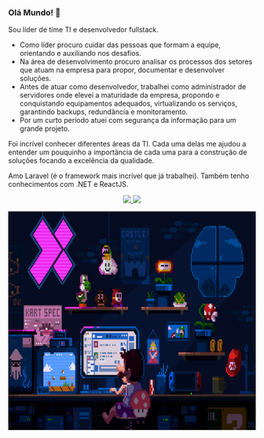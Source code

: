 ### Olá Mundo! 👋
Sou líder de time TI e desenvolvedor fullstack.

- Como líder procuro cuidar das pessoas que formam a equipe, orientando e auxiliando nos desafios.
- Na área de desenvolvimento procuro analisar os processos dos setores que atuam na empresa para propor, documentar e desenvolver soluções.
- Antes de atuar como desenvolvedor, trabalhei como administrador de servidores onde elevei a maturidade da empresa, propondo e conquistando equipamentos adequados, virtualizando os serviços, garantindo backups, redundância e monitoramento.
- Por um curto período atuei com segurança da informação para um grande projeto.

Foi incrível conhecer diferentes áreas da TI. Cada uma delas me ajudou a entender um pouquinho a importância de cada uma para a construção de soluções focando a excelência da qualidade.

Amo Laravel (é o framework mais incrível que já trabalhei). Também tenho conhecimentos com .NET e ReactJS.

<div align="center">
  <a href="https://github.com/Ricmaloy">
  <img height="180em" src="https://github-readme-stats.vercel.app/api/top-langs/?username=gonribeiro&layout=compact&langs_count=7&theme=react&hide_border=true"/>
  <img height="180em" src="https://github-readme-stats.vercel.app/api?username=gonribeiro&show_icons=true&theme=react&include_all_commits=true&count_private=true&hide_border=true"/>
</div>
<p align="center">
  <img alt="Coding" height="444em" src=".github/22b22287602523.5dbd29081561d.gif">
</p>